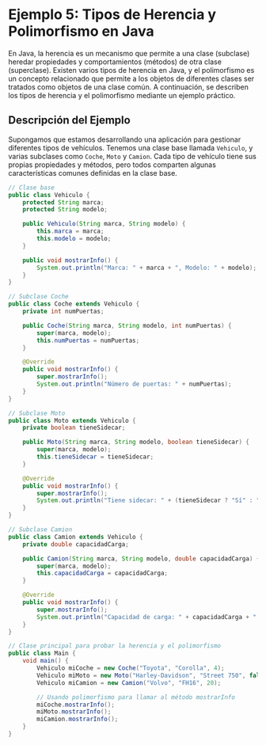 # Ejemplo 5: Tipos de Herencia y Polimorfismo en Java

En Java, la herencia es un mecanismo que permite a una clase (subclase) heredar propiedades y comportamientos (métodos)
de otra clase (superclase). Existen varios tipos de herencia en Java, y el polimorfismo es un concepto relacionado que
permite a los objetos de diferentes clases ser tratados como objetos de una clase común. A continuación, se describen
los tipos de herencia y el polimorfismo mediante un ejemplo práctico.

## Descripción del Ejemplo

Supongamos que estamos desarrollando una aplicación para gestionar diferentes tipos de vehículos. Tenemos una clase
base llamada `Vehiculo`, y varias subclases como `Coche`, `Moto` y `Camion`. Cada tipo de vehículo tiene sus propias
propiedades y métodos, pero todos comparten algunas características comunes definidas en la clase base.

```java
// Clase base
public class Vehiculo {
    protected String marca;
    protected String modelo;

    public Vehiculo(String marca, String modelo) {
        this.marca = marca;
        this.modelo = modelo;
    }

    public void mostrarInfo() {
        System.out.println("Marca: " + marca + ", Modelo: " + modelo);
    }
}
```

```java
// Subclase Coche
public class Coche extends Vehiculo {
    private int numPuertas;

    public Coche(String marca, String modelo, int numPuertas) {
        super(marca, modelo);
        this.numPuertas = numPuertas;
    }

    @Override
    public void mostrarInfo() {
        super.mostrarInfo();
        System.out.println("Número de puertas: " + numPuertas);
    }
}
```

```java
// Subclase Moto
public class Moto extends Vehiculo {
    private boolean tieneSidecar;

    public Moto(String marca, String modelo, boolean tieneSidecar) {
        super(marca, modelo);
        this.tieneSidecar = tieneSidecar;
    }

    @Override
    public void mostrarInfo() {
        super.mostrarInfo();
        System.out.println("Tiene sidecar: " + (tieneSidecar ? "Sí" : "No"));
    }
}
```

```java
// Subclase Camion
public class Camion extends Vehiculo {
    private double capacidadCarga;

    public Camion(String marca, String modelo, double capacidadCarga) {
        super(marca, modelo);
        this.capacidadCarga = capacidadCarga;
    }

    @Override
    public void mostrarInfo() {
        super.mostrarInfo();
        System.out.println("Capacidad de carga: " + capacidadCarga + " toneladas");
    }
}
```

```java
// Clase principal para probar la herencia y el polimorfismo
public class Main {
    void main() {
        Vehiculo miCoche = new Coche("Toyota", "Corolla", 4);
        Vehiculo miMoto = new Moto("Harley-Davidson", "Street 750", false);
        Vehiculo miCamion = new Camion("Volvo", "FH16", 20);

        // Usando polimorfismo para llamar al método mostrarInfo
        miCoche.mostrarInfo();
        miMoto.mostrarInfo();
        miCamion.mostrarInfo();
    }
}
```
